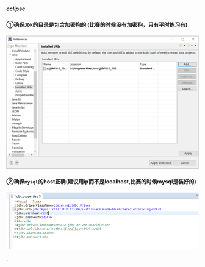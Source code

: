 ##### eclipse

#### ①确保`JDK`的目录是包含加密狗的 (比赛的时候没有加密狗，只有平时练习有)

#### ![jdk](assets\jdk.png)

#### ②确保`mysql`的host正确(建议用ip而不是localhost,比赛的时候mysql是装好的)

#### ![1542637684854](assets\1542637684854.png)





·